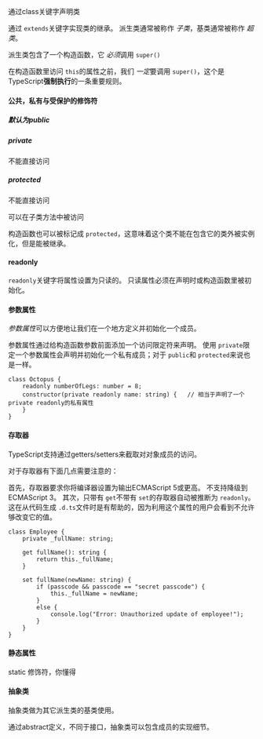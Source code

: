 通过class关键字声明类

通过 `extends`关键字实现类的继承。 派生类通常被称作 *子类*，基类通常被称作 *超类*。

派生类包含了一个构造函数，它 *必须*调用 `super()`

在构造函数里访问 `this`的属性之前，我们 *一定*要调用 `super()`，这个是TypeScript**强制执行**的一条重要规则。



#### 公共，私有与受保护的修饰符

##### 默认为public

##### private

不能直接访问

##### protected

不能直接访问

可以在子类方法中被访问

构造函数也可以被标记成 `protected`，这意味着这个类不能在包含它的类外被实例化，但是能被继承。



#### readonly

`readonly`关键字将属性设置为只读的。 只读属性必须在声明时或构造函数里被初始化。



#### 参数属性

*参数属性*可以方便地让我们在一个地方定义并初始化一个成员。

参数属性通过给构造函数参数前面添加一个访问限定符来声明。 使用 `private`限定一个参数属性会声明并初始化一个私有成员；对于 `public`和 `protected`来说也是一样。

```
class Octopus {
    readonly numberOfLegs: number = 8;
    constructor(private readonly name: string) {   // 相当于声明了一个private readonly的私有属性
    }
}
```



#### 存取器

TypeScript支持通过getters/setters来截取对对象成员的访问。

对于存取器有下面几点需要注意的：

首先，存取器要求你将编译器设置为输出ECMAScript 5或更高。 不支持降级到ECMAScript 3。 其次，只带有 `get`不带有 `set`的存取器自动被推断为 `readonly`。 这在从代码生成 `.d.ts`文件时是有帮助的，因为利用这个属性的用户会看到不允许够改变它的值。

```
class Employee {
    private _fullName: string;

    get fullName(): string {
        return this._fullName;
    }

    set fullName(newName: string) {
        if (passcode && passcode == "secret passcode") {
            this._fullName = newName;
        }
        else {
            console.log("Error: Unauthorized update of employee!");
        }
    }
}

```



#### 静态属性

static 修饰符，你懂得



#### 抽象类

抽象类做为其它派生类的基类使用。

通过abstract定义，不同于接口，抽象类可以包含成员的实现细节。